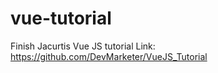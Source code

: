 # vue-tutorial

Finish Jacurtis Vue JS tutorial
Link: https://github.com/DevMarketer/VueJS_Tutorial
